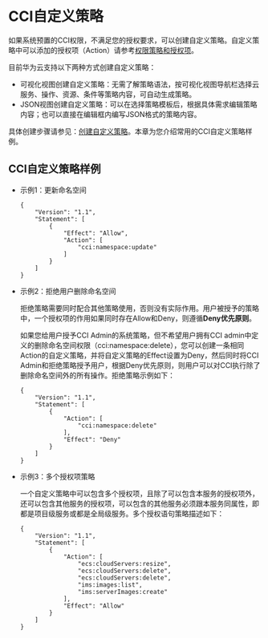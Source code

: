 # CCI自定义策略<a name="cci_01_0077"></a>

如果系统预置的CCI权限，不满足您的授权要求，可以创建自定义策略。自定义策略中可以添加的授权项（Action）请参考[权限策略和授权项](https://support.huaweicloud.com/api-cci/cci_02_0081.html)。

目前华为云支持以下两种方式创建自定义策略：

-   可视化视图创建自定义策略：无需了解策略语法，按可视化视图导航栏选择云服务、操作、资源、条件等策略内容，可自动生成策略。
-   JSON视图创建自定义策略：可以在选择策略模板后，根据具体需求编辑策略内容；也可以直接在编辑框内编写JSON格式的策略内容。

具体创建步骤请参见：[创建自定义策略](https://support.huaweicloud.com/usermanual-iam/iam_01_0605.html)。本章为您介绍常用的CCI自定义策略样例。

## CCI自定义策略样例<a name="section1419215412389"></a>

-   示例1：更新命名空间

    ```
    {
        "Version": "1.1",
        "Statement": [
            {
                "Effect": "Allow",
                "Action": [
                    "cci:namespace:update"
                ]
            }
        ]
    }
    ```

-   示例2：拒绝用户删除命名空间

    拒绝策略需要同时配合其他策略使用，否则没有实际作用。用户被授予的策略中，一个授权项的作用如果同时存在Allow和Deny，则遵循**Deny优先原则**。

    如果您给用户授予CCI Admin的系统策略，但不希望用户拥有CCI admin中定义的删除命名空间权限（cci:namespace:delete），您可以创建一条相同Action的自定义策略，并将自定义策略的Effect设置为Deny，然后同时将CCI Admin和拒绝策略授予用户，根据Deny优先原则，则用户可以对CCI执行除了删除命名空间外的所有操作。拒绝策略示例如下：

    ```
    {
        "Version": "1.1",
        "Statement": [
            {
                "Action": [
                    "cci:namespace:delete"
                ],
                "Effect": "Deny"
            }
        ]
    }
    ```

-   示例3：多个授权项策略

    一个自定义策略中可以包含多个授权项，且除了可以包含本服务的授权项外，还可以包含其他服务的授权项，可以包含的其他服务必须跟本服务同属性，即都是项目级服务或都是全局级服务。多个授权语句策略描述如下：

    ```
    {
        "Version": "1.1",
        "Statement": [
            {
                "Action": [
                    "ecs:cloudServers:resize",
                    "ecs:cloudServers:delete",
                    "ecs:cloudServers:delete",
                    "ims:images:list",
                    "ims:serverImages:create"
                ],
                "Effect": "Allow"
            }
        ]
    }
    ```


